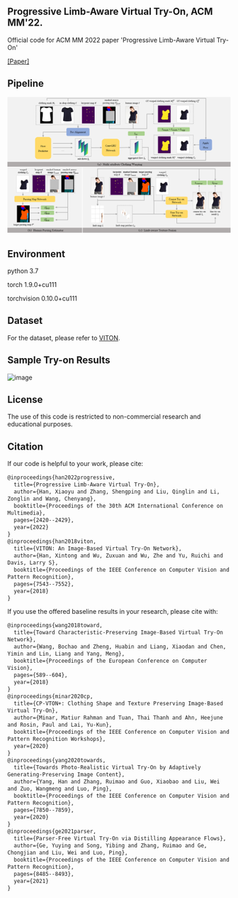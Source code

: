 ## Progressive Limb-Aware Virtual Try-On, ACM MM'22.
Official code for ACM MM 2022 paper 'Progressive Limb-Aware Virtual Try-On'
<!-- [[Checkpoints for test]](The checkpoints are coming soon...)  -->
[[Paper]](https://dl.acm.org/doi/10.1145/3503161.3547999)

## Pipeline
![image](https://github.com/xyhanHIT/PL-VTON/blob/master/images/pipeline.png)

## Environment
python 3.7

torch 1.9.0+cu111

torchvision 0.10.0+cu111

## Dataset
For the dataset, please refer to [VITON](https://github.com/xthan/VITON).

<!-- ## Inference
```bash
python test.py
```
**Note that** the results of our pretrained model are only guaranteed in VITON dataset only. -->

## Sample Try-on Results
  
![image](https://github.com/xyhanHIT/PL-VTON/blob/master/images/experiment.png)

## License
The use of this code is restricted to non-commercial research and educational purposes.

## Citation
If our code is helpful to your work, please cite:
```
@inproceedings{han2022progressive,
  title={Progressive Limb-Aware Virtual Try-On},
  author={Han, Xiaoyu and Zhang, Shengping and Liu, Qinglin and Li, Zonglin and Wang, Chenyang},
  booktitle={Proceedings of the 30th ACM International Conference on Multimedia},
  pages={2420--2429},
  year={2022}
}
@inproceedings{han2018viton,
  title={VITON: An Image-Based Virtual Try-On Network},
  author={Han, Xintong and Wu, Zuxuan and Wu, Zhe and Yu, Ruichi and Davis, Larry S},
  booktitle={Proceedings of the IEEE Conference on Computer Vision and Pattern Recognition},
  pages={7543--7552},
  year={2018}
}
```
If you use the offered baseline results in your research, please cite with:
```
@inproceedings{wang2018toward,
  title={Toward Characteristic-Preserving Image-Based Virtual Try-On Network},
  author={Wang, Bochao and Zheng, Huabin and Liang, Xiaodan and Chen, Yimin and Lin, Liang and Yang, Meng},
  booktitle={Proceedings of the European Conference on Computer Vision},
  pages={589--604},
  year={2018}
}
@inproceedings{minar2020cp,
  title={CP-VTON+: Clothing Shape and Texture Preserving Image-Based Virtual Try-On},
  author={Minar, Matiur Rahman and Tuan, Thai Thanh and Ahn, Heejune and Rosin, Paul and Lai, Yu-Kun},
  booktitle={Proceedings of the IEEE Conference on Computer Vision and Pattern Recognition Workshops},
  year={2020}
}
@inproceedings{yang2020towards,
  title={Towards Photo-Realistic Virtual Try-On by Adaptively Generating-Preserving Image Content},
  author={Yang, Han and Zhang, Ruimao and Guo, Xiaobao and Liu, Wei and Zuo, Wangmeng and Luo, Ping},
  booktitle={Proceedings of the IEEE Conference on Computer Vision and Pattern Recognition},
  pages={7850--7859},
  year={2020}
}
@inproceedings{ge2021parser,
  title={Parser-Free Virtual Try-On via Distilling Appearance Flows},
  author={Ge, Yuying and Song, Yibing and Zhang, Ruimao and Ge, Chongjian and Liu, Wei and Luo, Ping},
  booktitle={Proceedings of the IEEE Conference on Computer Vision and Pattern Recognition},
  pages={8485--8493},
  year={2021}
}
```